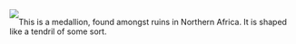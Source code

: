 <img src="{{site.baseurl}}/assets/medallion.png" style="float: left; max-width: 25%; max-height: 4em">

This is a medallion, found amongst ruins in Northern Africa.
It is shaped like a tendril of some sort.
